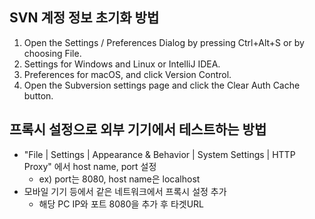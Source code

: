 ## SVN 계정 정보 초기화 방법

1. Open the Settings / Preferences Dialog by pressing Ctrl+Alt+S or by choosing File.
2. Settings for Windows and Linux or IntelliJ IDEA.
3. Preferences for macOS, and click Version Control.
4. Open the Subversion settings page and click the Clear Auth Cache button.

## 프록시 설정으로 외부 기기에서 테스트하는 방법

* "File | Settings | Appearance & Behavior | System Settings | HTTP Proxy" 에서 host name, port 설정
  * ex) port는 8080, host name은 localhost
* 모바일 기기 등에서 같은 네트워크에서 프록시 설정 추가
  * 해당 PC IP와 포트 8080을 추가 후 타겟URL 
